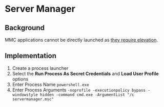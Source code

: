 # Server Manager
## Background
MMC applications cannot be directly launched as [they require elevation](https://docs.delinea.com/online-help/secret-server/secret-launchers/custom-launchers/custom-launcher-errors/index.htm). 
## Implementation
1) Create a process launcher
2) Select the **Run Process As Secret Credentials** and **Load User Profile** options
3) Enter Process Name `powershell.exe`
4) Enter Process Arguments	`-noprofile -executionpolicy bypass -windowstyle hidden -command cmd.exe -ArgumentList "/c servermanager.msc"`
